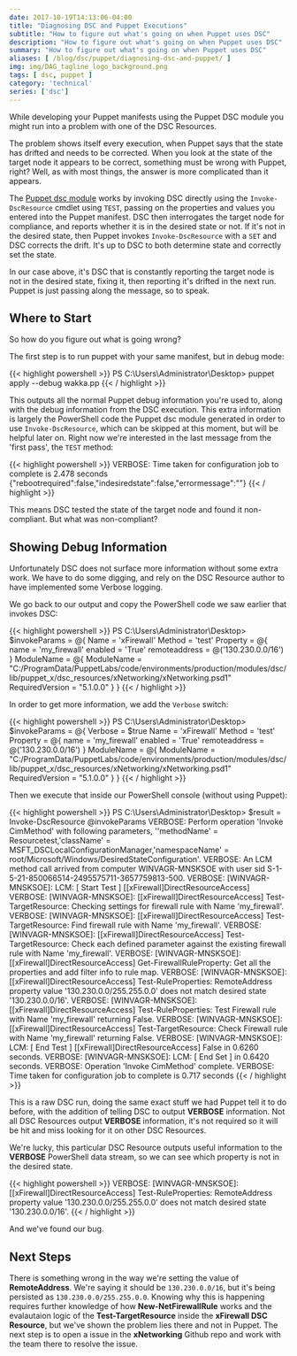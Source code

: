 ```yaml
---
date: 2017-10-19T14:13:06-04:00
title: "Diagnosing DSC and Puppet Executions"
subtitle: "How to figure out what's going on when Puppet uses DSC"
description: "How to figure out what's going on when Puppet uses DSC"
summary: "How to figure out what's going on when Puppet uses DSC"
aliases: [ /blog/dsc/puppet/diagnosing-dsc-and-puppet/ ]
img: img/DAG_tagline_logo_background.png
tags: [ dsc, puppet ]
category: 'technical'
series: ['dsc']
---
```


<p class="lead">
While developing your Puppet manifests using the Puppet DSC module you might run into a problem with one of the DSC Resources.
</p>

The problem shows itself every execution, when Puppet says that the state has drifted and needs to be corrected. When you look at the state of the target node it appears to be correct, something must be wrong with Puppet, right? Well, as with most things, the answer is more complicated than it appears.

The [Puppet dsc module](https://forge.puppet.com/puppetlabs/dsc) works by invoking DSC directly using the `Invoke-DscResource` cmdlet using `TEST`, passing on the properties and values you entered into the Puppet manifest. DSC then interrogates the target node for compliance, and reports whether it is in the desired state or not. If it's not in the desired state, then Puppet invokes `Invoke-DscResource` with a `SET` and DSC corrects the drift. It's up to DSC to both determine state and correctly set the state.

In our case above, it's DSC that is constantly reporting the target node is not in the desired state, fixing it, then reporting it's drifted in the next run. Puppet is just passing along the message, so to speak.

## Where to Start

So how do you figure out what is going wrong?

The first step is to run puppet with your same manifest, but in debug mode:

{{< highlight powershell >}}
PS C:\Users\Administrator\Desktop> puppet apply --debug wakka.pp
{{< / highlight >}}

This outputs all the normal Puppet debug information you're used to, along with the debug information from the DSC execution. This extra information is largely the PowerShell code the Puppet dsc module generated in order to use `Invoke-DscResource`, which can be skipped at this moment, but will be helpful later on. Right now we're interested in the last message from the 'first pass', the `TEST` method:

{{< highlight powershell >}}
VERBOSE: Time taken for configuration job to complete is 2.478 seconds
{"rebootrequired":false,"indesiredstate":false,"errormessage":""}
{{< / highlight >}}

This means DSC tested the state of the target node and found it non-compliant. But what was non-compliant?

## Showing Debug Information

Unfortunately DSC does not surface more information without some extra work. We have to do some digging, and rely on the DSC Resource author to have implemented some Verbose logging.

We go back to our output and copy the PowerShell code we saw earlier that invokes DSC:

{{< highlight powershell >}}
  PS C:\Users\Administrator\Desktop> $invokeParams = @{
    Name          = 'xFirewall'
    Method        = 'test'
    Property      = @{
      name = 'my_firewall'
      enabled = 'True'
      remoteaddress = @('130.230.0.0/16')
    }
    ModuleName = @{
      ModuleName      = "C:/ProgramData/PuppetLabs/code/environments/production/modules/dsc/lib/puppet_x/dsc_resources/xNetworking/xNetworking.psd1"
      RequiredVersion = "5.1.0.0"
    }
  }
{{< / highlight >}}

In order to get more information, we add the `Verbose` switch:

{{< highlight powershell >}}
PS C:\Users\Administrator\Desktop> $invokeParams = @{
  Verbose       = $true
  Name          = 'xFirewall'
  Method        = 'test'
  Property      = @{
    name = 'my_firewall'
    enabled = 'True'
    remoteaddress = @('130.230.0.0/16')
  }
  ModuleName = @{
    ModuleName      = "C:/ProgramData/PuppetLabs/code/environments/production/modules/dsc/lib/puppet_x/dsc_resources/xNetworking/xNetworking.psd1"
    RequiredVersion = "5.1.0.0"
  }
}
{{< / highlight >}}

Then we execute that inside our PowerShell console (without using Puppet):

{{< highlight powershell >}}
PS C:\Users\Administrator\Desktop> $result = Invoke-DscResource @invokeParams
VERBOSE: Perform operation 'Invoke CimMethod' with following parameters, ''methodName' = Resourcetest,'className' = MSFT_DSCLocalConfigurationManager,'namespaceName' = root/Microsoft/Windows/DesiredStateConfiguration'.
VERBOSE: An LCM method call arrived from computer WINVAGR-MNSKSOE with user sid S-1-5-21-850066514-2495575711-3657759813-500.
VERBOSE: [WINVAGR-MNSKSOE]: LCM:  [ Start  Test     ]  [[xFirewall]DirectResourceAccess]
VERBOSE: [WINVAGR-MNSKSOE]: [[xFirewall]DirectResourceAccess] Test-TargetResource: Checking settings for firewall rule with Name 'my_firewall'.
VERBOSE: [WINVAGR-MNSKSOE]: [[xFirewall]DirectResourceAccess] Test-TargetResource: Find firewall rule with Name 'my_firewall'.
VERBOSE: [WINVAGR-MNSKSOE]: [[xFirewall]DirectResourceAccess] Test-TargetResource: Check each defined parameter against the existing firewall rule with Name 'my_firewall'.
VERBOSE: [WINVAGR-MNSKSOE]: [[xFirewall]DirectResourceAccess] Get-FirewallRuleProperty: Get all the properties and add filter info to rule map.
VERBOSE: [WINVAGR-MNSKSOE]: [[xFirewall]DirectResourceAccess] Test-RuleProperties: RemoteAddress property value '130.230.0.0/255.255.0.0' does not match desired state '130.230.0.0/16'.
VERBOSE: [WINVAGR-MNSKSOE]: [[xFirewall]DirectResourceAccess] Test-RuleProperties: Test Firewall rule with Name 'my_firewall' returning False.
VERBOSE: [WINVAGR-MNSKSOE]: [[xFirewall]DirectResourceAccess] Test-TargetResource: Check Firewall rule with Name 'my_firewall' returning False.
VERBOSE: [WINVAGR-MNSKSOE]: LCM:  [ End    Test     ]  [[xFirewall]DirectResourceAccess] False in 0.6260 seconds.
VERBOSE: [WINVAGR-MNSKSOE]: LCM:  [ End    Set      ]    in  0.6420 seconds.
VERBOSE: Operation 'Invoke CimMethod' complete.
VERBOSE: Time taken for configuration job to complete is 0.717 seconds
{{< / highlight >}}

This is a raw DSC run, doing the same exact stuff we had Puppet tell it to do before, with the addition of telling DSC to output **VERBOSE** information. Not all DSC Resources output **VERBOSE** information, it's not required so it will be hit and miss looking for it on other DSC Resources.

We're lucky, this particular DSC Resource outputs useful information to the **VERBOSE** PowerShell data stream, so we can see which property is not in the desired state.

{{< highlight powershell >}}
VERBOSE: [WINVAGR-MNSKSOE]: [[xFirewall]DirectResourceAccess] Test-RuleProperties: RemoteAddress property value '130.230.0.0/255.255.0.0' does not match desired state '130.230.0.0/16'.
{{< / highlight >}}

And we've found our bug.
## Next Steps

There is something wrong in the way we're setting the value of **RemoteAddress**. We're saying it should be `130.230.0.0/16`, but it's being persisted as `130.230.0.0/255.255.0.0`. Knowing why this is happening requires further knowledge of how **New-NetFirewallRule** works and the evalautaion logic of the **Test-TargetResource** inside the **xFirewall DSC Resource**, but we've shown the problem lies there and not in Puppet. The next step is to open a issue in the **xNetworking** Github repo and work with the team there to resolve the issue.
